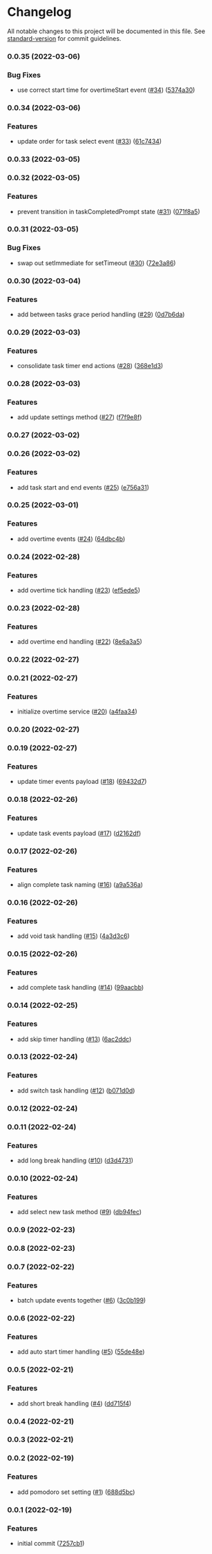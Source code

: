 # Changelog

All notable changes to this project will be documented in this file. See [standard-version](https://github.com/conventional-changelog/standard-version) for commit guidelines.

### 0.0.35 (2022-03-06)

### Bug Fixes

- use correct start time for overtimeStart event ([#34](https://github.com/brrian/pomello-service/issues/34)) ([5374a30](https://github.com/brrian/pomello-service/commit/5374a305a67bff13abe6ddf7e20855e1316a0ae5))

### 0.0.34 (2022-03-06)

### Features

- update order for task select event ([#33](https://github.com/brrian/pomello-service/issues/33)) ([61c7434](https://github.com/brrian/pomello-service/commit/61c7434ec4b998ed3a9bb1d2ab6cbee33274e66d))

### 0.0.33 (2022-03-05)

### 0.0.32 (2022-03-05)

### Features

- prevent transition in taskCompletedPrompt state ([#31](https://github.com/brrian/pomello-service/issues/31)) ([071f8a5](https://github.com/brrian/pomello-service/commit/071f8a5c90e01d57fb392a9f8f6b4cd18d48de22))

### 0.0.31 (2022-03-05)

### Bug Fixes

- swap out setImmediate for setTimeout ([#30](https://github.com/brrian/pomello-service/issues/30)) ([72e3a86](https://github.com/brrian/pomello-service/commit/72e3a860e78af78889b308ce6a5e2095dcca8752))

### 0.0.30 (2022-03-04)

### Features

- add between tasks grace period handling ([#29](https://github.com/brrian/pomello-service/issues/29)) ([0d7b6da](https://github.com/brrian/pomello-service/commit/0d7b6da0e5071e03a986942e12eb6da62f0e9637))

### 0.0.29 (2022-03-03)

### Features

- consolidate task timer end actions ([#28](https://github.com/brrian/pomello-service/issues/28)) ([368e1d3](https://github.com/brrian/pomello-service/commit/368e1d3024c1af23fc6c31715ee1c6ea0142eb40))

### 0.0.28 (2022-03-03)

### Features

- add update settings method ([#27](https://github.com/brrian/pomello-service/issues/27)) ([f7f9e8f](https://github.com/brrian/pomello-service/commit/f7f9e8f4294499ae5a13ef91d2bab6cb863116b7))

### 0.0.27 (2022-03-02)

### 0.0.26 (2022-03-02)

### Features

- add task start and end events ([#25](https://github.com/brrian/pomello-service/issues/25)) ([e756a31](https://github.com/brrian/pomello-service/commit/e756a310de46899373c73c79ce7de581ee113460))

### 0.0.25 (2022-03-01)

### Features

- add overtime events ([#24](https://github.com/brrian/pomello-service/issues/24)) ([64dbc4b](https://github.com/brrian/pomello-service/commit/64dbc4b81ad416db729ec010fc62373535e75862))

### 0.0.24 (2022-02-28)

### Features

- add overtime tick handling ([#23](https://github.com/brrian/pomello-service/issues/23)) ([ef5ede5](https://github.com/brrian/pomello-service/commit/ef5ede511977476eff8612d15cf44efa363c255b))

### 0.0.23 (2022-02-28)

### Features

- add overtime end handling ([#22](https://github.com/brrian/pomello-service/issues/22)) ([8e6a3a5](https://github.com/brrian/pomello-service/commit/8e6a3a565d00635e80502e76d61887785857fd15))

### 0.0.22 (2022-02-27)

### 0.0.21 (2022-02-27)

### Features

- initialize overtime service ([#20](https://github.com/brrian/pomello-service/issues/20)) ([a4faa34](https://github.com/brrian/pomello-service/commit/a4faa34e909c198b5752cb0dc4e37507848943e9))

### 0.0.20 (2022-02-27)

### 0.0.19 (2022-02-27)

### Features

- update timer events payload ([#18](https://github.com/brrian/pomello-service/issues/18)) ([69432d7](https://github.com/brrian/pomello-service/commit/69432d7666bf9fde0411f75be3ca5651e3c27836))

### 0.0.18 (2022-02-26)

### Features

- update task events payload ([#17](https://github.com/brrian/pomello-service/issues/17)) ([d2162df](https://github.com/brrian/pomello-service/commit/d2162df3fe08e1c6b275ec15d199b02f674aff61))

### 0.0.17 (2022-02-26)

### Features

- align complete task naming ([#16](https://github.com/brrian/pomello-service/issues/16)) ([a9a536a](https://github.com/brrian/pomello-service/commit/a9a536a8fb2c6836db42530a769f061ff0aa4ddb))

### 0.0.16 (2022-02-26)

### Features

- add void task handling ([#15](https://github.com/brrian/pomello-service/issues/15)) ([4a3d3c6](https://github.com/brrian/pomello-service/commit/4a3d3c62b785e5a5dbbe1117db6ee14d0ea9f514))

### 0.0.15 (2022-02-26)

### Features

- add complete task handling ([#14](https://github.com/brrian/pomello-service/issues/14)) ([99aacbb](https://github.com/brrian/pomello-service/commit/99aacbb4672d76d850aed4d4927d0b2478ac6334))

### 0.0.14 (2022-02-25)

### Features

- add skip timer handling ([#13](https://github.com/brrian/pomello-service/issues/13)) ([6ac2ddc](https://github.com/brrian/pomello-service/commit/6ac2ddc9cd358b9a39c846f0510199d3e567b46c))

### 0.0.13 (2022-02-24)

### Features

- add switch task handling ([#12](https://github.com/brrian/pomello-service/issues/12)) ([b071d0d](https://github.com/brrian/pomello-service/commit/b071d0d56ce8eec7410fb2f6633b0ae4a2527a42))

### 0.0.12 (2022-02-24)

### 0.0.11 (2022-02-24)

### Features

- add long break handling ([#10](https://github.com/brrian/pomello-service/issues/10)) ([d3d4731](https://github.com/brrian/pomello-service/commit/d3d4731a8437011d329913a892b8e56588ba7555))

### 0.0.10 (2022-02-24)

### Features

- add select new task method ([#9](https://github.com/brrian/pomello-service/issues/9)) ([db94fec](https://github.com/brrian/pomello-service/commit/db94fece86ba3a742b597b4a10af1f5b462a6007))

### 0.0.9 (2022-02-23)

### 0.0.8 (2022-02-23)

### 0.0.7 (2022-02-22)

### Features

- batch update events together ([#6](https://github.com/brrian/pomello-service/issues/6)) ([3c0b199](https://github.com/brrian/pomello-service/commit/3c0b19973ceb4dab11a5b12e8cbe4a9e316fb9b0))

### 0.0.6 (2022-02-22)

### Features

- add auto start timer handling ([#5](https://github.com/brrian/pomello-service/issues/5)) ([55de48e](https://github.com/brrian/pomello-service/commit/55de48e9288acd7535dc5d981dd18ccf171b5e57))

### 0.0.5 (2022-02-21)

### Features

- add short break handling ([#4](https://github.com/brrian/pomello-service/issues/4)) ([dd715f4](https://github.com/brrian/pomello-service/commit/dd715f452879d78c2c1bc1560f5694eee4dbe666))

### 0.0.4 (2022-02-21)

### 0.0.3 (2022-02-21)

### 0.0.2 (2022-02-19)

### Features

- add pomodoro set setting ([#1](https://github.com/brrian/pomello-service/issues/1)) ([688d5bc](https://github.com/brrian/pomello-service/commit/688d5bc85b4b812c7a3df78a3773bb274db1056d))

### 0.0.1 (2022-02-19)

### Features

- initial commit ([7257cb1](https://github.com/brrian/pomello-service/commit/7257cb16bb35b0f13e3ac6946c3ff2abebd4be3d))
